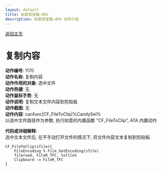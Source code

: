 ```yaml
---
layout: default
title: 如意百宝箱-Ahk
description: 如意百宝箱-Ahk 动作介绍
---
```

<link rel="stylesheet" href="../Actions/css/atom-one-light.min.css">
<script src="../Actions/js/highlight.min.js"></script>
<script>hljs.highlightAll();</script>

[返回主页](../index.md)

# [](#header-2) 复制内容

**动作编号**: 1170  
**动作名称**: 复制内容  
**动作作用的对象**: 选中文件  
**动作热键**: 无  
**动作鼠标手势**: 无  
**动作说明**: 复制文本文件内容到剪贴板  
**动作截图**: 无  
**动作内容**: canfunc|CF_FileToClip|%CandySel%  
以选中文件路径作为参数, 执行如意的内置函数 "CF_FileToClip", ATA 内置动作  

**代码或详细解释**:  
选中文本文件后, 在不手动打开文件的情况下, 将文件内容文本复制到剪贴板.  

```Autohotkey
CF_FileToClip(sfile){
	FileEncoding % File_GetEncoding(sfile)
	fileread, FileR_TFC, %sfile%
	Clipboard := FileR_TFC
}
```